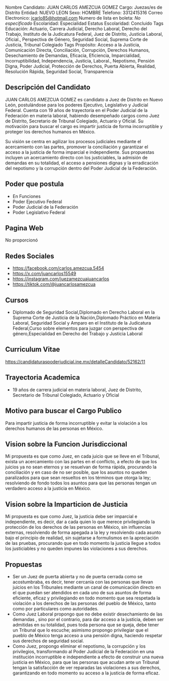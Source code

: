 Nombre Candidato: JUAN CARLOS AMEZCUA GOMEZ
Cargo: Juezas/es de Distrito
Entidad: NUEVO LEON
Sexo: HOMBRE
Telefono: 3312415316
Correo Electronico: jcarlo85@hotmail.com
Numero de lista en boleta: *No especificado*
Escolaridad: Especialidad
Estatus Escolaridad: Concluido
Tags Educación: Actuario, Carrera Judicial, Derecho Laboral, Derecho del Trabajo, Instituto de la Judicatura Federal, Juez de Distrito, Justicia Laboral, Oficial., Perspectiva de Género, Seguridad Social, Suprema Corte de Justicia, Tribunal Colegiado
Tags Propósito: Acceso a la Justicia, Comunicación Directa, Conciliación, Corrupción, Derechos Humanos, Desechamiento de Demandas, Eficacia, Eficiencia, Imparcialidad, Incorruptibilidad, Independencia, Justicia, Laboral., Nepotismo, Pensión Digna, Poder Judicial, Protección de Derechos, Puerta Abierta, Realidad, Resolución Rápida, Seguridad Social, Transparencia


## Descripción del Candidato 

JUAN CARLOS AMEZCUA GOMEZ es candidato a Juez de Distrito en Nuevo León, postulándose para los poderes Ejecutivo, Legislativo y Judicial Federal. Cuenta con 19 años de trayectoria en el Poder Judicial de la Federación en materia laboral, habiendo desempeñado cargos como Juez de Distrito, Secretario de Tribunal Colegiado, Actuario y Oficial. Su motivación para buscar el cargo es impartir justicia de forma incorruptible y proteger los derechos humanos en México.

Su visión se centra en agilizar los procesos judiciales mediante el acercamiento con las partes, promover la conciliación y garantizar el acceso a la justicia de forma imparcial e independiente. Sus propuestas incluyen un acercamiento directo con los justiciables, la admisión de demandas en su totalidad, el acceso a pensiones dignas y la erradicación del nepotismo y la corrupción dentro del Poder Judicial de la Federación.


## Poder que postula

- En Funciones
- Poder Ejecutivo Federal
- Poder Judicial de la Federación
- Poder Legislativo Federal


## Pagina Web

No proporcionó


## Redes Sociales

- https://facebook.com/carlos.amezcua.5454
- https://x.com/juancarlos15549
- https://instagram.com/juezamezcuajuancarlos
- https://tiktok.com/@juancarlosamezcua


## Cursos

- Diplomado de Seguridad Social,Diplomado en Derecho Laboral en la Suprema Corte de Justicia de la Nación,Diplomado Práctico en Materia Laboral, Seguridad Social y Amparo en el Instituto de la Judicatura Federal,Curso sobre elementos  para juzgar con perspectiva de género,Especialidad en Derecho del Trabajo y Justicia Laboral


## Curriculum Vitae

https://candidaturaspoderjudicial.ine.mx/detalleCandidato/52162/11


## Trayectoria Academica

- 19 años de carrera judicial en materia laboral, Juez de Distrito, Secretario de Tribunal Colegiado, Actuario y Oficial


## Motivo para buscar el Cargo Publico

Para impartir justicia de forma incorruptible y evitar la violación a los derechos humanos de las personas en México.


## Vision sobre la Funcion Jurisdiccional

Mi propuesta es que como Juez, en cada juicio que se lleve en el Tribunal, exista un acercamiento con las partes en el conflicto, a efecto de que los juicios ya no sean eternos y se resuelvan de forma rápida, procurando la conciliación y en caso de no ser posible, que los asuntos no queden paralizados para que sean resueltos en los términos que otorga la ley; resolviendo de fondo todos los asuntos para que las personas tengan un verdadero acceso a la justicia en México.


## Vision sobre la Imparticion de Justicia

Mi propuesta es que como Juez, la justicia debe ser imparcial e independiente, es decir, dar a cada quien lo que merece privilegiando la protección de los derechos de las personas en México, sin influencias externas, resolviendo de forma apegada a la ley y resolviendo cada asunto bajo el principio de realidad, sin sujetarse a formulismos en la apreciación de las pruebas, procurando que en todo momento la justicia llegue a todos los justiciables y no queden impunes las violaciones a sus derechos.


## Propuestas

- Ser un Juez de puerta abierta y no de puerta cerrada como se acostumbraba, es decir, tener cercanía con las personas que llevan juicios en los Tribunales mediante un canal de comunicación directo en el que puedan ser atendidos en cada uno de sus asuntos de forma eficiente, eficaz y privilegiando en todo momento que sea respetada la violación a los derechos de las personas del pueblo de México, tanto como por particulares como autoridades.
- Como Juez Laboral propongo que no debe existir desechamiento de las demandas , sino por el contrario, para dar acceso a la justicia, deben ser admitidas en su totalidad, pues toda persona que se queja, debe tener un Tribunal que lo escuche; asimismo propongo privilegiar que el pueblo de México tenga acceso a una pensión digna, haciendo respetar sus derechos de seguridad social.
- Como Juez, propongo eliminar el nepotismo, la corrupción y los privilegios, transformando al Poder Judicial de la Federación en una institución incorruptible e independiente a efecto de construir una nueva justicia en México, para que las personas que acudan ante un Tribunal tengan la satisfacción de ver reparadas las violaciones a sus derechos, garantizando en todo momento su acceso a la justicia de forma eficaz.


